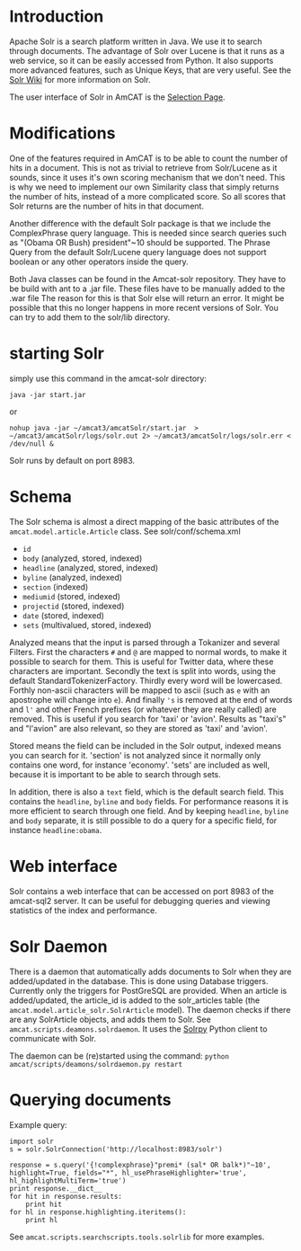 

# Introduction #

Apache Solr is a search platform written in Java. We use it to search through documents. The advantage of Solr over Lucene is that it runs as a web service, so it can be easily accessed from Python. It also supports more advanced features, such as Unique Keys, that are very useful.
See the [Solr Wiki](http://wiki.apache.org/solr/FrontPage) for more information on Solr.

The user interface of Solr in AmCAT is the [Selection Page](selectionPage.md).


# Modifications #

One of the features required in AmCAT is to be able to count the number of hits in a document. This is not as trivial to retrieve from Solr/Lucene as it sounds, since it uses it's own scoring mechanism that we don't need. This is why we need to implement our own Similarity class that simply returns the number of hits, instead of a more complicated score.
So all scores that Solr returns are the number of hits in that document.

Another difference with the default Solr package is that we include the ComplexPhrase query language. This is needed since search queries such as "(Obama OR Bush) president"~10 should be supported. The Phrase Query from the default Solr/Lucene query language does not support boolean or any other operators inside the query.

Both Java classes can be found in the Amcat-solr repository. They have to be build with ant to a .jar file. These files have to be manually added to the .war file
The reason for this is that Solr else will return an error. It might be possible that this no longer happens in more recent versions of Solr. You can try to add them to the solr/lib directory.


# starting Solr #

simply use this command in the amcat-solr directory:

`java -jar start.jar`

or

`nohup java -jar ~/amcat3/amcatSolr/start.jar  > ~/amcat3/amcatSolr/logs/solr.out 2> ~/amcat3/amcatSolr/logs/solr.err < /dev/null &`

Solr runs by default on port 8983.


# Schema #

The Solr schema is almost a direct mapping of the basic attributes of the `amcat.model.article.Article` class. See solr/conf/schema.xml

  * `id`
  * `body` (analyzed, stored, indexed)
  * `headline` (analyzed, stored, indexed)
  * `byline` (analyzed, indexed)
  * `section` (indexed)
  * `mediumid` (stored, indexed)
  * `projectid` (stored, indexed)
  * `date` (stored, indexed)
  * `sets` (multivalued, stored, indexed)

Analyzed means that the input is parsed through a Tokanizer and several Filters.
First the characters `#` and `@` are mapped to normal words, to make it possible to search for them. This is useful for Twitter data, where these characters are important.
Secondly the text is split into words, using the default StandardTokenizerFactory. Thirdly every word will be lowercased. Forthly non-ascii characters will be mapped to ascii (such as `e` with an apostrophe will change into `e`). And finally `'s` is removed at the end of words and `l'` and other French prefixes (or whatever they are really called) are removed. This is useful if you search for 'taxi' or 'avion'. Results as "taxi's" and "l'avion" are also relevant, so they are stored as 'taxi' and 'avion'.

Stored means the field can be included in the Solr output, indexed means you can search for it.
'section' is not analyzed since it normally only contains one word, for instance 'economy'.
'sets' are included as well, because it is important to be able to search through sets.

In addition, there is also a `text` field, which is the default search field. This contains the `headline`, `byline` and `body` fields.
For performance reasons it is more efficient to search through one field. And by keeping `headline`, `byline` and `body` separate, it is still possible to do a query for a specific field, for instance `headline:obama`.


# Web interface #

Solr contains a web interface that can be accessed on port 8983 of the amcat-sql2 server. It can be useful for debugging queries and viewing statistics of the index and performance.

# Solr Daemon #

There is a daemon that automatically adds documents to Solr when they are added/updated in the database. This is done using Database triggers. Currently only the triggers for PostGreSQL are provided.
When an article is added/updated, the article\_id is added to the solr\_articles table (the `amcat.model.article_solr.SolrArticle` model).
The daemon checks if there are any SolrArticle objects, and adds them to Solr. See `amcat.scripts.deamons.solrdaemon`.
It uses the [Solrpy](http://code.google.com/p/solrpy/) Python client to communicate with Solr.

The daemon can be (re)started using the command:
`python amcat/scripts/deamons/solrdaemon.py restart`



# Querying documents #

Example query:
```
import solr
s = solr.SolrConnection('http://localhost:8983/solr')

response = s.query('{!complexphrase}"premi* (sal* OR balk*)"~10', highlight=True, fields="*", hl_usePhraseHighlighter='true', hl_highlightMultiTerm='true')
print response.__dict__
for hit in response.results:
    print hit
for hl in response.highlighting.iteritems():
    print hl
```

See `amcat.scripts.searchscripts.tools.solrlib` for more examples.